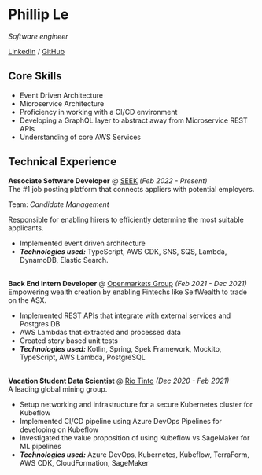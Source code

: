 # Phillip Le

_Software engineer_ <br>

[LinkedIn](https://www.linkedin.com/in/phillip-huy-le/) / [GitHub](https://github.com/phillip-le/)

## Core Skills
- Event Driven Architecture
- Microservice Architecture
- Proficiency in working with a CI/CD environment
- Developing a GraphQL layer to abstract away from Microservice REST APIs
- Understanding of core AWS Services

## Technical Experience

**Associate Software Developer** @ [SEEK](https://seek.com.au/) _(Feb 2022 - Present)_ <br>
The #1 job posting platform that connects appliers with potential employers. 

Team: *Candidate Management*

Responsible for enabling hirers to efficiently determine the most suitable applicants. 
  - Implemented event driven architecture
  - **_Technologies used:_** TypeScript, AWS CDK, SNS, SQS, Lambda, DynamoDB, Elastic Search.
<br><br>

**Back End Intern Developer** @ [Openmarkets Group](https://openmarkets.group/) _(Feb 2021 - Dec 2021)_ <br>
Empowering wealth creation by enabling Fintechs like SelfWealth to trade on the ASX.
  - Implemented REST APIs that integrate with external services and Postgres DB
  - AWS Lambdas that extracted and processed data
  - Created story based unit tests
  - **_Technologies used:_** Kotlin, Spring, Spek Framework, Mockito, TypeScript, AWS Lambda, PostgreSQL
<br><br>

**Vacation Student Data Scientist** @ [Rio Tinto](https://www.riotinto.com/) _(Dec 2020 - Feb 2021)_ <br>
A leading global mining group. 
  - Setup networking and infrastructure for a secure Kubernetes cluster for Kubeflow
  - Implemented CI/CD pipeline using Azure DevOps Pipelines for developing on Kubeflow
  - Investigated the value proposition of using Kubeflow vs SageMaker for ML pipelines
  - **_Technologies used:_** Azure DevOps, Kubernetes, Kubeflow, TerraForm, AWS CDK, CloudFormation, SageMaker
<br><br>
